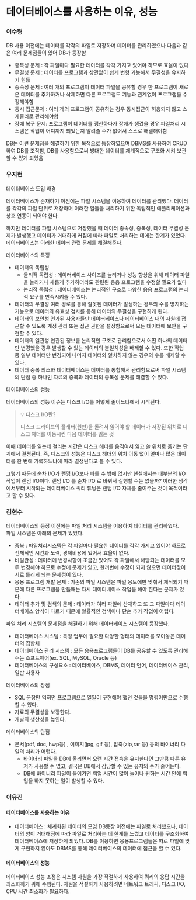 # 데이터베이스를 사용하는 이유, 성능 

### 이수형

DB 사용 이전에는 데이터를 각각의 파일로 저장하며 데이터를 관리하였으나 다음과 같은 여러 문제점들이 있어 DB가 등장함

- 중복성 문제 : 각 파일마다 필요한 데이터를 각각 가지고 있어야 하므로 효율이 없다
- 무결성 문제 : 데이터를 프로그램과 상관없이 쉽게 변형 가능해서 무결성을 유지하기 힘듦
- 종속성 문제 : 여러 개의 프로그램이 데이터 파일을 공유할 경우 한 프로그램이 새로운 데이터를 추가하거나 삭제하면 다른 프로그램도 기능과 관계없이 프로그램을 수정해야함
- 동시 접근문제 : 여러 개의 프로그램이 공유하는 경우 동시접근이 허용되지 않고 스케줄러로 관리해야함
- 장애 복구 문제: 프로그램이 데이터를 갱신하다가 장애가 생겼을 경우 파일처리 시스템은 작업이 어디까지 되었는지 알려줄 수가 없어서 스스로 해결해야함

DB는 이런 문제점을 해결하기 위한 목적으로 등장하였으며 DBMS를 사용하여 CRUD하여  DB를 조작함, DB를 사용함으로써 방대한 데이터를 체계적으로 구조화 시켜 보관할 수 있게 되었음

### 우지현

데이터베이스 도입 배경

데이터베이스가 존재하기 이전에는 파일 시스템을 이용하여 데이터를 관리했다. 데이터를 각각의 파일 단위로 저장하며 이러한 일들을 처리하기 위한 독립적인 애플리케이션과 상호 연동이 되어야 한다. 

하지만 데이터를 파일 시스템으로 저장했을 때 데이터 종속성, 중복성, 데이터 무결성 문제가 발생했고 데이터가 거대하게 커짐에 따라 파일로 처리하는 데에는 한계가 있었다. 데이터베이스는 이러한 데이터 관련 문제를 해결해준다.

데이터베이스의 특징

- 데이터의 독립성
  - 물리적 독립성 : 데이터베이스 사이즈를 늘리거나 성능 향상을 위해 데이터 파일을 늘리거나 새롭게 추가하더라도 관련된 응용 프로그램을 수정할 필요가 없다
  - 논리적 독립성 : 데이터베이스는 논리적인 구조로 다양한 응용 프로그램의 논리적 요구를 만족시켜줄 수 있다.
- 데이터의 무결성
  여러 경로를 통해 잘못된 데이터가 발생하는 경우의 수를 방지하는 기능으로 데이터의 유효성 검사를 통해 데이터의 무결성을 구현하게 된다.
- 데이터의 보안성
  인가된 사용자들만 데이터베이스나 데이터베이스 내의 자원에 접근할 수 있도록 계정 관리 또는 접근 권한을 설정함으로써 모든 데이터에 보안을 구현할 수 있다.
- 데이터의 일관성
  연관된 정보를 논리적인 구조로 관리함으로서 어떤 하나의 데이터만 변경했을 경우 발생할 수 있는 데이터의 불일치성을 배제할 수 있다. 또한 작업 중 일부 데이터만 변경되어 나머지 데이터와 일치하지 않는 경우의 수를 배제할 수 있다.
- 데이터 중복 최소화
  데이터베이스는 데이터를 통합해서 관리함으로써 파일 시스템의 단점 중 하나인 자료의 중복과 데이터의 중복성 문제를 해결할 수 있다.

데이터베이스의 성능

데이터베이스의 성능 이슈는 디스크 I/O를 어떻게 줄이느냐에서 시작된다.

> 💡 디스크 I/O란?
>
> 디스크 드라이브의 플래터(원판)을 돌려서 읽어야 할 데이터가 저장된 위치로 디스크 헤더를 이동시킨 다음 데이터를 읽는 것

이때 데이터를 읽는데 걸리는 시간은 디스크 헤더를 움직여서 읽고 쓸 위치로 옮기는 단계에서 결정된다. 즉, 디스크의 성능은 디스크 헤더의 위치 이동 없이 얼마나 많은 데이터를 한 번에 기록하느냐에 따라 결정된다고 볼 수 있다.

그렇기 때문에 순차 I/O가 랜덤 I/O보다 빠를 수 밖에 없지만 현실에서는 대부분의 I/O 작업이 랜덤 I/O이다. 랜덤 I/O 를 순차 I/O 로 바꿔서 실행할 수는 없을까? 이러한 생각에서부터 시작되는 데이터베이스 쿼리 튜닝은 랜덤 I/O 자체를 줄여주는 것이 목적이라고 할 수 있다.


### 김현수

데이터베이스의 등장 이전에는 파일 처리 시스템을 이용하여 데이터를 관리하였다.<br>
파일 시스템은 아래의 문제가 있었다.
- 중복 : 파일처리시스템은 각 파일마다 필요한 데이터를 각각 가지고 있어야 하므로 전체적인 시간과 노력, 경제비용에 있어서 효율이 없다.
- 비일관성 : 데이터에 변경사항이 조금만 있어도 각 파일에서 해당되는 데이터를 모두 변경해야 하므로 수정에 문제가 있고, 한꺼번에 수정이 되지 않으면 데이터값이 서로 틀리게 되는 문제점이 있다.
- 응용 프로그램 개발 문제 : 기존의 파일 시스템은 파일 용도에만 맞춰서 제작되기 때문에 다른 프로그램을 만들때는 다시 데이터베이스 작업을 해야 한다는 문제가 있다.
- 데이터 추가 및 검색의 문제 : 데이터가 여러 파일에 산재하고 또 그 파일마다 데이터베이스 양식이 다르기 때문에 일률적인 검색이나 단순 추가 작업이 어렵다.

파일 처리 시스템의 문제점을 해결하기 위해 데이터베이스 시스템이 등장했다.

- 데이터베이스 시스템 : 특정 업무에 필요한 다양한 형태의 데이터를 모아놓은 데이터의 집합체
- 데이터베이스 관리 시스템 : 모든 응용프로그램들이 DB를 공유할 수 있도록 관리해주는 소프트웨어(ex. SQL, MySQL, Oracle 등)
- 데이터베이스의 구성요소 : 데이터베이스, DBMS, 데이터 언어, 데이터베이스 관리, 일반 사용자

데이터베이스의 장점
- SQL 문장만 익히면 프로그램으로 일일이 구현해야 했던 것들을 명령어만으로 수행할 수 있다.
- 자료의 무결성을 보장한다.
- 개발의 생산성을 높인다.

데이터베이스의 단점
- 문서(pdf, doc, hwp등) , 이미지(jpg, gif 등), 압축(zip,rar 등) 등의 바이너리 파일의 처리가 어렵다.
  - 바이너리 파일을 DB에 올리면서 오랜 시간 접속을 유지한다면 그만큼 다른 유저가 사용할 수 없고, 결국은 DB에서 감당할 수 있는 유저의 수가 줄어든다.
  - DB에 바이너리 파일이 들어가면 백업 시간이 많이 늘어나 원하는 시간 안에 백업을 하지 못하는 일이 발생할 수 있다. 

### 이유진
#### 데이터베이스를 사용하는 이유
- 데이터베이스 : 체계화된 데이터의 모임
DB등장 이전에는 파일로 처리했으나, 데이터의 양이 거대해짐에 따라 파일로 처리하는 데 한계를 느꼈고 데이터를 구조화하여 데이터베이스에 저장하게 되었다.
DB를 이용하면 응용프로그램들은 따로 파일에 맞게 구현하지 않아도 DBMS를 통해 데이터베이스의 데이터에 접근을 할 수 있다.

#### 데이터베이스의 성능
데이터베이스 성능 조정은 시스템 자원을 가장 적절하게 사용하여 쿼리의 응답 시간을 최소화하기 위해 수행된다.
자원을 적절하게 사용하려면 네트워크 트래픽, 디스크 I/O, CPU 시간 최소화가 필요하다.
